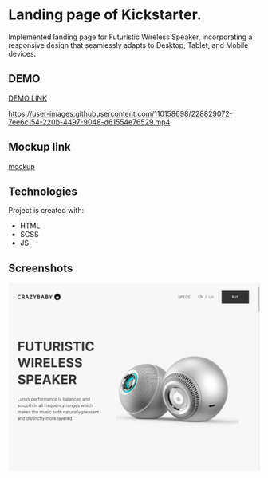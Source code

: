 # Landing page of Kickstarter.
Implemented landing page for Futuristic Wireless Speaker, incorporating a responsive design that seamlessly adapts to Desktop, Tablet, and Mobile devices.

## DEMO
[DEMO LINK](https://ir-ra.github.io/Kickstarter-landing/)


https://user-images.githubusercontent.com/110158698/228829072-7ee6c154-220b-4497-9048-d61554e76529.mp4


## Mockup link
[mockup](https://www.figma.com/file/Ujp7bCFuvuJlkn8TSbQPSZ/Kickstarter_FE-students?node-id=19655-32&t=kldUBJZn1gJlC2xz-0)

## Technologies
Project is created with:
* HTML
* SCSS
* JS

## Screenshots
![screenshots](./src/images/screenshots/Screenshot_1.png)

